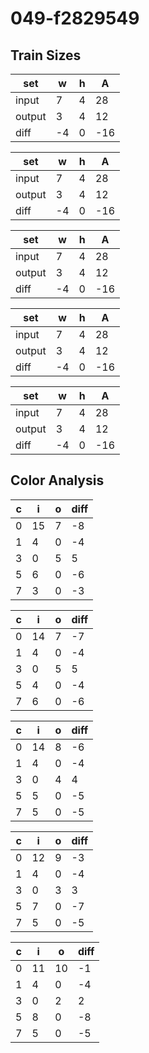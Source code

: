 # 049-f2829549
## Train Sizes

|set|w|h|A|
|---|---|---|---|
|input|7|4|28|
|output|3|4|12|
|diff|-4|0|-16|


|set|w|h|A|
|---|---|---|---|
|input|7|4|28|
|output|3|4|12|
|diff|-4|0|-16|


|set|w|h|A|
|---|---|---|---|
|input|7|4|28|
|output|3|4|12|
|diff|-4|0|-16|


|set|w|h|A|
|---|---|---|---|
|input|7|4|28|
|output|3|4|12|
|diff|-4|0|-16|


|set|w|h|A|
|---|---|---|---|
|input|7|4|28|
|output|3|4|12|
|diff|-4|0|-16|


## Color Analysis

|c|i|o|diff|
|---|---|---|---|
|0|15|7|-8|
|1|4|0|-4|
|3|0|5|5|
|5|6|0|-6|
|7|3|0|-3|


|c|i|o|diff|
|---|---|---|---|
|0|14|7|-7|
|1|4|0|-4|
|3|0|5|5|
|5|4|0|-4|
|7|6|0|-6|


|c|i|o|diff|
|---|---|---|---|
|0|14|8|-6|
|1|4|0|-4|
|3|0|4|4|
|5|5|0|-5|
|7|5|0|-5|


|c|i|o|diff|
|---|---|---|---|
|0|12|9|-3|
|1|4|0|-4|
|3|0|3|3|
|5|7|0|-7|
|7|5|0|-5|


|c|i|o|diff|
|---|---|---|---|
|0|11|10|-1|
|1|4|0|-4|
|3|0|2|2|
|5|8|0|-8|
|7|5|0|-5|

